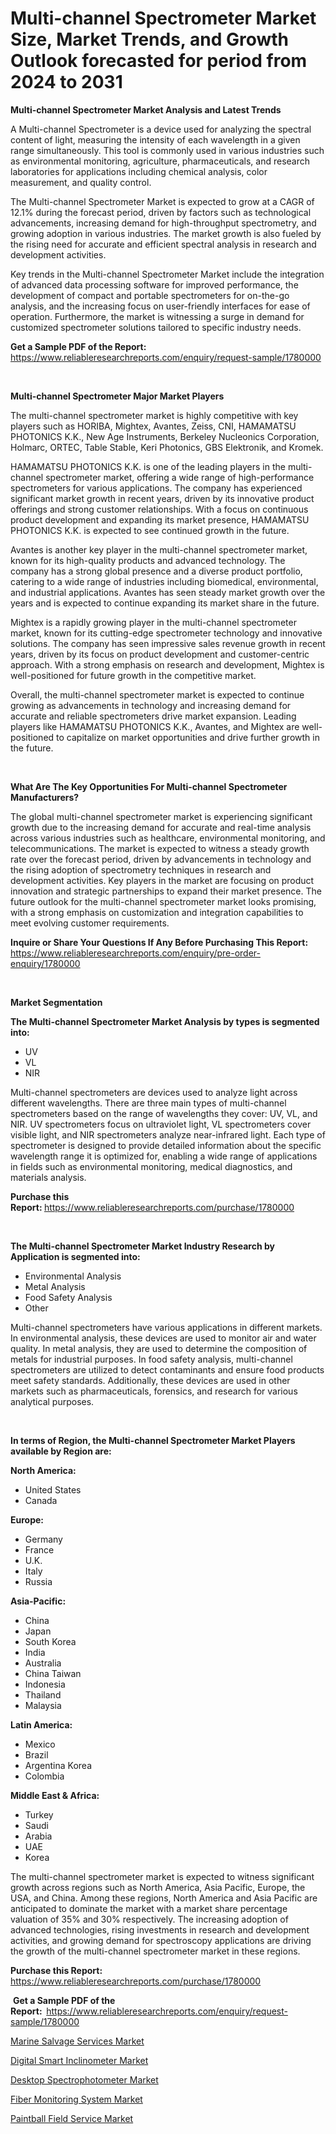 <p><h1>Multi-channel Spectrometer Market Size, Market Trends, and Growth Outlook forecasted for period from 2024 to 2031</h1></p><p><strong>Multi-channel Spectrometer Market Analysis and Latest Trends</strong></p>
<p><p>A Multi-channel Spectrometer is a device used for analyzing the spectral content of light, measuring the intensity of each wavelength in a given range simultaneously. This tool is commonly used in various industries such as environmental monitoring, agriculture, pharmaceuticals, and research laboratories for applications including chemical analysis, color measurement, and quality control.</p><p>The Multi-channel Spectrometer Market is expected to grow at a CAGR of 12.1% during the forecast period, driven by factors such as technological advancements, increasing demand for high-throughput spectrometry, and growing adoption in various industries. The market growth is also fueled by the rising need for accurate and efficient spectral analysis in research and development activities.</p><p>Key trends in the Multi-channel Spectrometer Market include the integration of advanced data processing software for improved performance, the development of compact and portable spectrometers for on-the-go analysis, and the increasing focus on user-friendly interfaces for ease of operation. Furthermore, the market is witnessing a surge in demand for customized spectrometer solutions tailored to specific industry needs.</p></p>
<p><strong>Get a Sample PDF of the Report:&nbsp;</strong> <a href="https://www.reliableresearchreports.com/enquiry/request-sample/1780000">https://www.reliableresearchreports.com/enquiry/request-sample/1780000</a></p>
<p>&nbsp;</p>
<p><strong>Multi-channel Spectrometer Major Market Players</strong></p>
<p><p>The multi-channel spectrometer market is highly competitive with key players such as HORIBA, Mightex, Avantes, Zeiss, CNI, HAMAMATSU PHOTONICS K.K., New Age Instruments, Berkeley Nucleonics Corporation, Holmarc, ORTEC, Table Stable, Keri Photonics, GBS Elektronik, and Kromek.</p><p>HAMAMATSU PHOTONICS K.K. is one of the leading players in the multi-channel spectrometer market, offering a wide range of high-performance spectrometers for various applications. The company has experienced significant market growth in recent years, driven by its innovative product offerings and strong customer relationships. With a focus on continuous product development and expanding its market presence, HAMAMATSU PHOTONICS K.K. is expected to see continued growth in the future.</p><p>Avantes is another key player in the multi-channel spectrometer market, known for its high-quality products and advanced technology. The company has a strong global presence and a diverse product portfolio, catering to a wide range of industries including biomedical, environmental, and industrial applications. Avantes has seen steady market growth over the years and is expected to continue expanding its market share in the future.</p><p>Mightex is a rapidly growing player in the multi-channel spectrometer market, known for its cutting-edge spectrometer technology and innovative solutions. The company has seen impressive sales revenue growth in recent years, driven by its focus on product development and customer-centric approach. With a strong emphasis on research and development, Mightex is well-positioned for future growth in the competitive market.</p><p>Overall, the multi-channel spectrometer market is expected to continue growing as advancements in technology and increasing demand for accurate and reliable spectrometers drive market expansion. Leading players like HAMAMATSU PHOTONICS K.K., Avantes, and Mightex are well-positioned to capitalize on market opportunities and drive further growth in the future.</p></p>
<p>&nbsp;</p>
<p><strong>What Are The Key Opportunities For Multi-channel Spectrometer Manufacturers?</strong></p>
<p><p>The global multi-channel spectrometer market is experiencing significant growth due to the increasing demand for accurate and real-time analysis across various industries such as healthcare, environmental monitoring, and telecommunications. The market is expected to witness a steady growth rate over the forecast period, driven by advancements in technology and the rising adoption of spectrometry techniques in research and development activities. Key players in the market are focusing on product innovation and strategic partnerships to expand their market presence. The future outlook for the multi-channel spectrometer market looks promising, with a strong emphasis on customization and integration capabilities to meet evolving customer requirements.</p></p>
<p><strong>Inquire or Share Your Questions If Any Before Purchasing This Report:</strong> <a href="https://www.reliableresearchreports.com/enquiry/pre-order-enquiry/1780000">https://www.reliableresearchreports.com/enquiry/pre-order-enquiry/1780000</a></p>
<p>&nbsp;</p>
<p><strong>Market Segmentation</strong></p>
<p><strong>The Multi-channel Spectrometer Market Analysis by types is segmented into:</strong></p>
<p><ul><li>UV</li><li>VL</li><li>NIR</li></ul></p>
<p><p>Multi-channel spectrometers are devices used to analyze light across different wavelengths. There are three main types of multi-channel spectrometers based on the range of wavelengths they cover: UV, VL, and NIR. UV spectrometers focus on ultraviolet light, VL spectrometers cover visible light, and NIR spectrometers analyze near-infrared light. Each type of spectrometer is designed to provide detailed information about the specific wavelength range it is optimized for, enabling a wide range of applications in fields such as environmental monitoring, medical diagnostics, and materials analysis.</p></p>
<p><strong>Purchase this Report:&nbsp;</strong><a href="https://www.reliableresearchreports.com/purchase/1780000">https://www.reliableresearchreports.com/purchase/1780000</a></p>
<p>&nbsp;</p>
<p><strong>The Multi-channel Spectrometer Market Industry Research by Application is segmented into:</strong></p>
<p><ul><li>Environmental Analysis</li><li>Metal Analysis</li><li>Food Safety Analysis</li><li>Other</li></ul></p>
<p><p>Multi-channel spectrometers have various applications in different markets. In environmental analysis, these devices are used to monitor air and water quality. In metal analysis, they are used to determine the composition of metals for industrial purposes. In food safety analysis, multi-channel spectrometers are utilized to detect contaminants and ensure food products meet safety standards. Additionally, these devices are used in other markets such as pharmaceuticals, forensics, and research for various analytical purposes.</p></p>
<p>&nbsp;</p>
<p><strong>In terms of Region, the Multi-channel Spectrometer Market Players available by Region are:</strong></p>
<p>
    <p> <strong> North America: </strong>
        <ul>
            <li>United States</li>
            <li>Canada</li>
        </ul>
        </p> 
    <p> <strong> Europe: </strong>
        <ul>
            <li>Germany</li>
            <li>France</li>
            <li>U.K.</li>
            <li>Italy</li>
            <li>Russia</li>
        </ul>
        </p> 
    <p> <strong> Asia-Pacific: </strong>
        <ul>
            <li>China</li>
            <li>Japan</li>
            <li>South Korea</li>
            <li>India</li>
            <li>Australia</li>
            <li>China Taiwan</li>
            <li>Indonesia</li>
            <li>Thailand</li>
            <li>Malaysia</li>
        </ul>
        </p> 
    <p> <strong> Latin America: </strong>
        <ul>
            <li>Mexico</li>
            <li>Brazil</li>
            <li>Argentina Korea</li>
            <li>Colombia</li>
        </ul>
        </p> 
    <p> <strong> Middle East & Africa: </strong>
        <ul>
            <li>Turkey</li>
            <li>Saudi</li>
            <li>Arabia</li>
            <li>UAE</li>
            <li>Korea</li>
        </ul>
    </p>
    </p>
<p><p>The multi-channel spectrometer market is expected to witness significant growth across regions such as North America, Asia Pacific, Europe, the USA, and China. Among these regions, North America and Asia Pacific are anticipated to dominate the market with a market share percentage valuation of 35% and 30% respectively. The increasing adoption of advanced technologies, rising investments in research and development activities, and growing demand for spectroscopy applications are driving the growth of the multi-channel spectrometer market in these regions.</p></p>
<p><strong>Purchase this Report: </strong><a href="https://www.reliableresearchreports.com/purchase/1780000">https://www.reliableresearchreports.com/purchase/1780000</a></p>
<p>&nbsp;<strong>Get a Sample PDF of the Report:&nbsp;&nbsp;</strong><a href="https://www.reliableresearchreports.com/enquiry/request-sample/1780000">https://www.reliableresearchreports.com/enquiry/request-sample/1780000</a></p>
<p><strong></strong></p>
<p><p><a href="https://medium.com/@dorinaprifti56/marine-salvage-services-market-outlook-industry-overview-and-forecast-2024-to-2031-316beb49bfd0">Marine Salvage Services Market</a></p><p><a href="https://github.com/dringals/Market-Research-Report-List-2/blob/main/digital-smart-inclinometer-market.md">Digital Smart Inclinometer Market</a></p><p><a href="https://github.com/mharielmesa/Market-Research-Report-List-2/blob/main/desktop-spectrophotometer-market.md">Desktop Spectrophotometer Market</a></p><p><a href="https://medium.com/@arnisaleka1951/decoding-fiber-monitoring-system-market-metrics-market-share-trends-and-growth-patterns-34bf0be29ce0">Fiber Monitoring System Market</a></p><p><a href="https://medium.com/@dorinaprifti56/paintball-field-service-market-comprehensive-assessment-by-type-application-and-geography-02b26a701160">Paintball Field Service Market</a></p></p>
